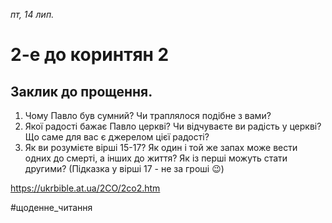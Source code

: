 
_пт, 14 лип._

# 2-е до коринтян 2

## Заклик до прощення.
1. Чому Павло був сумний? Чи траплялося подібне з вами?
2. Якої радості бажає Павло церкві? Чи відчуваєте ви радість у церкві? Що саме для вас є джерелом цієї радості?
3. Як ви розумієте вірші 15-17? Як один і той же запах може вести одних до смерті, а інших до життя? Як із перші можуть стати другими? (Підказка у вірші 17 - не за гроші 😉)

https://ukrbible.at.ua/2CO/2co2.htm 

#щоденне_читання
